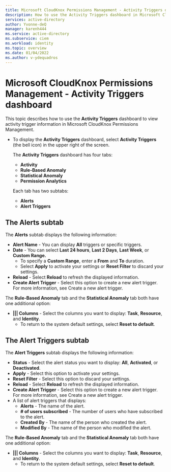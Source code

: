 ```yaml
---
title: Microsoft CloudKnox Permissions Management - Activity Triggers dashboard
description: How to use the Activity Triggers dashboard in Microsoft CloudKnox Permissions Management.
services: active-directory
author: Yvonne-deQ
manager: karenh444
ms.service: active-directory
ms.subservice: ciem
ms.workload: identity
ms.topic: overview
ms.date: 01/04/2022
ms.author: v-ydequadros
---
```


# Microsoft CloudKnox Permissions Management - Activity Triggers dashboard

This topic describes how to use the **Activity Triggers** dashboard to view activity trigger information in Microsoft CloudKnox Permissions Management.

- To display the **Activity Triggers** dashboard, select **Activity Triggers** (the bell icon) in the upper right of the screen.

    The **Activity Triggers** dashboard has four tabs:

    - **Activity**
    - **Rule-Based Anomaly**
    - **Statistical Anomaly**
    - **Permission Analytics**

    Each tab has two subtabs:

    - **Alerts**
    - **Alert Triggers**

## The Alerts subtab

The **Alerts** subtab displays the following information:

- **Alert Name** - You can display **All** triggers or specific triggers.
- **Date** - You can select **Last 24 hours**, **Last 2 Days**, **Last Week**, or **Custom Range.**
    - To specify a **Custom Range**, enter a **From** and **To** duration.
    - Select **Apply** to activate your settings or **Reset Filter** to discard your settings.
- **Reload** - Select **Reload** to refresh the displayed information.  
- **Create Alert Trigger** - Select this option to create a new alert trigger. For more information, see Create a new alert trigger.
    <!---Add link--->

The **Rule-Based Anomaly** tab and the **Statistical Anomaly** tab both have one additional option:

- **||| Columns** - Select the columns you want to display: **Task**, **Resource**, and **Identity**.
    - To return to the system default settings, select **Reset to default**.

## The Alert Triggers subtab

The **Alert Triggers** subtab displays the following information:

- **Status** - Select the alert status you want to display: **All**, **Activated**, or **Deactivated**.
- **Apply** - Select this option to activate your settings. 
- **Reset Filter** - Select this option to discard your settings.
- **Reload** - Select **Reload** to refresh the displayed information.  
- **Create Alert Trigger** - Select this option to create a new alert trigger. For more information, see Create a new alert trigger.
    <!---Add link--->
- A list of alert triggers that displays:
    - **Alerts** - The name of the alert.
    - **# of users subscribed** - The number of users who have subscribed to the alert.
    - **Created By** - The name of the person who created the alert.
    - **Modified By** - The name of the person who modified the alert.


The **Rule-Based Anomaly** tab and the **Statistical Anomaly** tab both have one additional option:

- **||| Columns** - Select the columns you want to display: **Task**, **Resource**, and **Identity**.
    - To return to the system default settings, select **Reset to default**.




<!---## Next steps--->